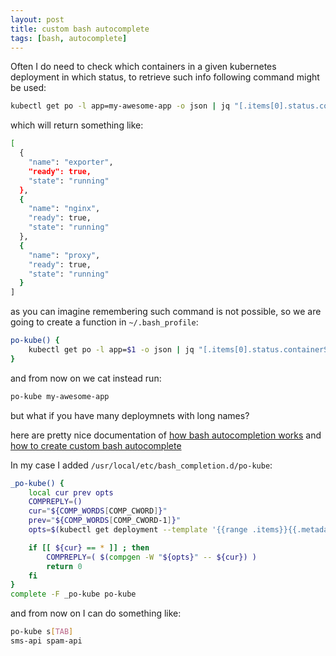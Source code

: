 ```yaml
---
layout: post
title: custom bash autocomplete
tags: [bash, autocomplete]
---
```


<amp-img src="/images/2020/bash_autocomplete/bash_autocomplete.gif" alt="bash autocomplete for custom function" width="643" height="431"></amp-img>

Often I do need to check which containers in a given kubernetes deployment in which status, to retrieve such info following command might be used:

```bash
kubectl get po -l app=my-awesome-app -o json | jq "[.items[0].status.containerStatuses[] | {name: .name, ready: .ready, state: .state | keys[0]}]"
```

which will return something like:

```bash
[
  {
    "name": "exporter",
    "ready": true,
    "state": "running"
  },
  {
    "name": "nginx",
    "ready": true,
    "state": "running"
  },
  {
    "name": "proxy",
    "ready": true,
    "state": "running"
  }
]
```

as you can imagine remembering such command is not possible, so we are going to create a function in `~/.bash_profile`:

```bash
po-kube() {
    kubectl get po -l app=$1 -o json | jq "[.items[0].status.containerStatuses[] | {name: .name, ready: .ready, state: .state | keys[0]}]"
}
```

and from now on we cat instead run:

```bash
po-kube my-awesome-app
```

but what if you have many deploymnets with long names?

here are pretty nice documentation of [how bash autocompletion works](https://debian-administration.org/article/316/An_introduction_to_bash_completion_part_1) and [how to create custom bash autocomplete](https://debian-administration.org/article/317/An_introduction_to_bash_completion_part_2)

In my case I added `/usr/local/etc/bash_completion.d/po-kube`:

```bash
_po-kube() {
    local cur prev opts
    COMPREPLY=()
    cur="${COMP_WORDS[COMP_CWORD]}"
    prev="${COMP_WORDS[COMP_CWORD-1]}"
    opts=$(kubectl get deployment --template '{{range .items}}{{.metadata.name}}{{" "}}{{end}}')

    if [[ ${cur} == * ]] ; then
        COMPREPLY=( $(compgen -W "${opts}" -- ${cur}) )
        return 0
    fi
}
complete -F _po-kube po-kube
```

and from now on I can do something like:

```bash
po-kube s[TAB]
sms-api spam-api
```
